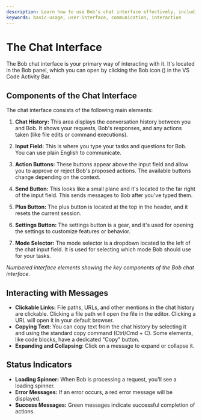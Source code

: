 ```yaml
---
description: Learn how to use Bob's chat interface effectively, including its components, interaction methods, and status indicators for seamless communication with the AI assistant.
keywords: basic-usage, user-interface, communication, interaction
---
```


# The Chat Interface

The Bob chat interface is your primary way of interacting with it. It's located in the Bob panel, which you can open by clicking the Bob icon (<KangaBobIcon />) in the VS Code Activity Bar.

## Components of the Chat Interface

The chat interface consists of the following main elements:

1. **Chat History:** This area displays the conversation history between you and Bob.  It shows your requests, Bob's responses, and any actions taken (like file edits or command executions).

2. **Input Field:** This is where you type your tasks and questions for Bob.  You can use plain English to communicate.

3. **Action Buttons:** These buttons appear above the input field and allow you to approve or reject Bob's proposed actions.  The available buttons change depending on the context.

4. **Send Button:** This looks like a small plane and it's located to the far right of the input field. This sends messages to Bob after you've typed them.

5. **Plus Button:** The plus button is located at the top in the header, and it resets the current session.

6. **Settings Button:** The settings button is a gear, and it's used for opening the settings to customize features or behavior.

7. **Mode Selector:** The mode selector is a dropdown located to the left of the chat input field. It is used for selecting which mode Bob should use for your tasks.

*Numbered interface elements showing the key components of the Bob chat interface.*

## Interacting with Messages

* **Clickable Links:** File paths, URLs, and other mentions in the chat history are clickable.  Clicking a file path will open the file in the editor.  Clicking a URL will open it in your default browser.
* **Copying Text:** You can copy text from the chat history by selecting it and using the standard copy command (Ctrl/Cmd + C).  Some elements, like code blocks, have a dedicated "Copy" button.
* **Expanding and Collapsing**: Click on a message to expand or collapse it.

## Status Indicators

* **Loading Spinner:**  When Bob is processing a request, you'll see a loading spinner.
* **Error Messages:**  If an error occurs, a red error message will be displayed.
* **Success Messages:** Green messages indicate successful completion of actions.
